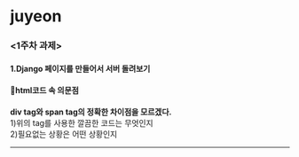 # juyeon


### <1주차 과제>
#### 1.Django 페이지를 만들어서 서버 돌려보기
#### 📌html코드 속 의문점          
**div tag와 span tag의 정확한 차이점을 모르겠다.**      
   1)위의 tag를 사용한 깔끔한 코드는 무엇인지   
   2)필요없는 상황은 어떤 상황인지<hr/>
